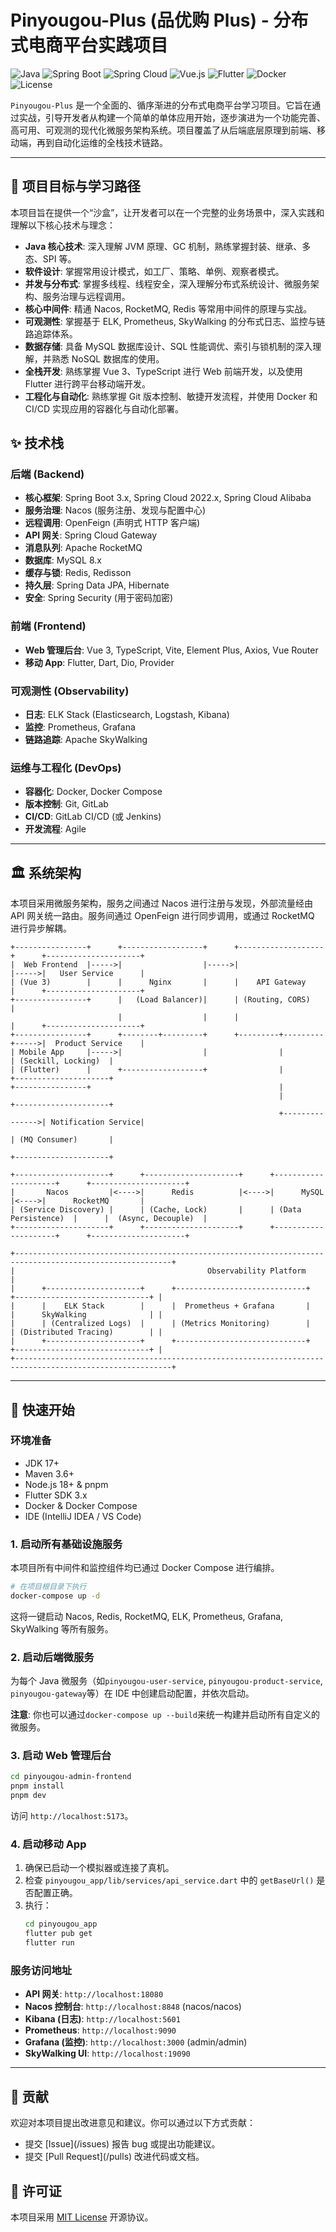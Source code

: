 # Pinyougou-Plus (品优购 Plus) - 分布式电商平台实践项目

![Java](https://img.shields.io/badge/Java-17-blue.svg)
![Spring Boot](https://img.shields.io/badge/Spring%20Boot-3.x-brightgreen.svg)
![Spring Cloud](https://img.shields.io/badge/Spring%20Cloud-2022.x-green.svg)
![Vue.js](https://img.shields.io/badge/Vue.js-3.x-blue.svg)
![Flutter](https://img.shields.io/badge/Flutter-3.x-00B4D0.svg)
![Docker](https://img.shields.io/badge/Docker-Powered-blue.svg)
![License](https://img.shields.io/badge/License-MIT-brightgreen.svg)

`Pinyougou-Plus` 是一个全面的、循序渐进的分布式电商平台学习项目。它旨在通过实战，引导开发者从构建一个简单的单体应用开始，逐步演进为一个功能完善、高可用、可观测的现代化微服务架构系统。项目覆盖了从后端底层原理到前端、移动端，再到自动化运维的全栈技术链路。

---

## 📖 项目目标与学习路径

本项目旨在提供一个“沙盒”，让开发者可以在一个完整的业务场景中，深入实践和理解以下核心技术与理念：

- **Java 核心技术**: 深入理解 JVM 原理、GC 机制，熟练掌握封装、继承、多态、SPI 等。
- **软件设计**: 掌握常用设计模式，如工厂、策略、单例、观察者模式。
- **并发与分布式**: 掌握多线程、线程安全，深入理解分布式系统设计、微服务架构、服务治理与远程调用。
- **核心中间件**: 精通 Nacos, RocketMQ, Redis 等常用中间件的原理与实战。
- **可观测性**: 掌握基于 ELK, Prometheus, SkyWalking 的分布式日志、监控与链路追踪体系。
- **数据存储**: 具备 MySQL 数据库设计、SQL 性能调优、索引与锁机制的深入理解，并熟悉 NoSQL 数据库的使用。
- **全栈开发**: 熟练掌握 Vue 3、TypeScript 进行 Web 前端开发，以及使用 Flutter 进行跨平台移动端开发。
- **工程化与自动化**: 熟练掌握 Git 版本控制、敏捷开发流程，并使用 Docker 和 CI/CD 实现应用的容器化与自动化部署。

## ✨ 技术栈

### 后端 (Backend)

- **核心框架**: Spring Boot 3.x, Spring Cloud 2022.x, Spring Cloud Alibaba
- **服务治理**: Nacos (服务注册、发现与配置中心)
- **远程调用**: OpenFeign (声明式 HTTP 客户端)
- **API 网关**: Spring Cloud Gateway
- **消息队列**: Apache RocketMQ
- **数据库**: MySQL 8.x
- **缓存与锁**: Redis, Redisson
- **持久层**: Spring Data JPA, Hibernate
- **安全**: Spring Security (用于密码加密)

### 前端 (Frontend)

- **Web 管理后台**: Vue 3, TypeScript, Vite, Element Plus, Axios, Vue Router
- **移动 App**: Flutter, Dart, Dio, Provider

### 可观测性 (Observability)

- **日志**: ELK Stack (Elasticsearch, Logstash, Kibana)
- **监控**: Prometheus, Grafana
- **链路追踪**: Apache SkyWalking

### 运维与工程化 (DevOps)

- **容器化**: Docker, Docker Compose
- **版本控制**: Git, GitLab
- **CI/CD**: GitLab CI/CD (或 Jenkins)
- **开发流程**: Agile

---

## 🏛️ 系统架构

本项目采用微服务架构，服务之间通过 Nacos 进行注册与发现，外部流量经由 API 网关统一路由。服务间通过 OpenFeign 进行同步调用，或通过 RocketMQ 进行异步解耦。

```
+----------------+      +------------------+      +-------------------+      +---------------------+
|  Web Frontend  |----->|                  |----->|                   |----->|   User Service      |
| (Vue 3)        |      |      Nginx       |      |    API Gateway    |      +---------------------+
+----------------+      |   (Load Balancer)|      | (Routing, CORS)   |
                        |                  |      |                   |      +---------------------+
+----------------+      +--------+---------+      +---------+---------+----->|  Product Service    |
| Mobile App     |----->|                  |                |                | (Seckill, Locking)  |
| (Flutter)      |      +------------------+                |                +---------------------+
+----------------+                                          |
                                                            |                +---------------------+
                                                            +--------------->| Notification Service|
                                                                             | (MQ Consumer)       |
                                                                             +---------------------+

+---------------------+      +---------------------+      +---------------------+      +---------------------+
|       Nacos         |<---->|      Redis          |<---->|      MySQL          |<---->|      RocketMQ       |
| (Service Discovery) |      | (Cache, Lock)       |      | (Data Persistence)  |      |  (Async, Decouple)  |
+---------------------+      +---------------------+      +---------------------+      +---------------------+

+---------------------------------------------------------------------------------------------------------+
|                                           Observability Platform                                        |
|      +---------------------+      +-----------------------------+      +------------------------------+ |
|      |    ELK Stack        |      |  Prometheus + Grafana       |      |      SkyWalking              | |
|      | (Centralized Logs)  |      | (Metrics Monitoring)        |      | (Distributed Tracing)        | |
|      +---------------------+      +-----------------------------+      +------------------------------+ |
+---------------------------------------------------------------------------------------------------------+
```

---

## 🚀 快速开始

### 环境准备

- JDK 17+
- Maven 3.6+
- Node.js 18+ & pnpm
- Flutter SDK 3.x
- Docker & Docker Compose
- IDE (IntelliJ IDEA / VS Code)

### 1. 启动所有基础设施服务

本项目所有中间件和监控组件均已通过 Docker Compose 进行编排。

```bash
# 在项目根目录下执行
docker-compose up -d
```

这将一键启动 Nacos, Redis, RocketMQ, ELK, Prometheus, Grafana, SkyWalking 等所有服务。

### 2. 启动后端微服务

为每个 Java 微服务（如`pinyougou-user-service`, `pinyougou-product-service`, `pinyougou-gateway`等）在 IDE 中创建启动配置，并依次启动。

**注意**: 你也可以通过`docker-compose up --build`来统一构建并启动所有自定义的微服务。

### 3. 启动 Web 管理后台

```bash
cd pinyougou-admin-frontend
pnpm install
pnpm dev
```

访问 `http://localhost:5173`。

### 4. 启动移动 App

1. 确保已启动一个模拟器或连接了真机。
2. 检查 `pinyougou_app/lib/services/api_service.dart` 中的 `getBaseUrl()` 是否配置正确。
3. 执行：
   ```bash
   cd pinyougou_app
   flutter pub get
   flutter run
   ```

### 服务访问地址

- **API 网关**: `http://localhost:18080`
- **Nacos 控制台**: `http://localhost:8848` (nacos/nacos)
- **Kibana (日志)**: `http://localhost:5601`
- **Prometheus**: `http://localhost:9090`
- **Grafana (监控)**: `http://localhost:3000` (admin/admin)
- **SkyWalking UI**: `http://localhost:19090`

---

## 🤝 贡献

欢迎对本项目提出改进意见和建议。你可以通过以下方式贡献：

- 提交 [Issue](<link-to-your-repo>/issues) 报告 bug 或提出功能建议。
- 提交 [Pull Request](<link-to-your-repo>/pulls) 改进代码或文档。

## 📄 许可证

本项目采用 [MIT License](LICENSE) 开源协议。
